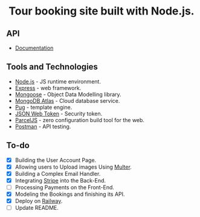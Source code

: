  <h1 align=center>Tour booking site built with Node.js.</h1>

## API

- [Documentation](https://documenter.getpostman.com/view/23913428/2s8Z6u4EzY)

## Tools and Technologies

- [Node.js](https://nodejs.org/en/) - JS runtime environment.
- [Express](http://expressjs.com/) - web framework.
- [Mongoose](https://mongoosejs.com/) - Object Data Modelling library.
- [MongoDB Atlas](https://www.mongodb.com/cloud/atlas) - Cloud database service.
- [Pug](https://pugjs.org/api/getting-started.html) - template engine.
- [JSON Web Token](https://jwt.io/) - Security token.
- [ParcelJS](https://parceljs.org/) - zero configuration build tool for the web.
- [Postman](https://www.getpostman.com/) - API testing.

## To-do

- [X] Building the User Account Page.
- [X] Allowing users to Upload images Using [Multer](https://github.com/expressjs/multer).
- [X] Building a Complex Email Handler.
- [X] Integrating [Stripe](https://stripe.com/) into the Back-End.
- [ ] Processing Payments on the Front-End.
- [X] Modeling the Bookings and finishing its API.
- [X] Deploy on [Railway](https://railway.app/).
- [ ] Update README.
